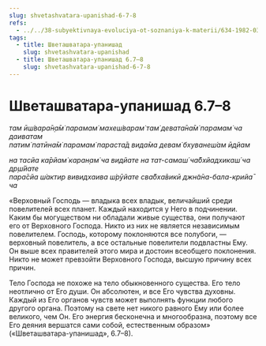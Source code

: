 ```yaml
---
slug: shvetashvatara-upanishad-6-7-8
refs:
  - ../../38-subyektivnaya-evoluciya-ot-soznaniya-k-materii/634-1982-03-29-d4-baladev-krishna-radharani-i-samopoznanie-absolyuta.md
tags:
  - title: Шветашватара-упанишад
    slug: shvetashvatara-upanishad
  - title: Шветашватара-упанишад 6.7–8
    slug: shvetashvatara-upanishad-6-7-8
---
```


# Шветашватара-упанишад 6.7–8

*там ӣш́вара̄н̣а̄м̇ парамам̇ махеш́варам̇ там̇ девата̄на̄м̇ парамам̇ ча даиватам*\
*патим̇ патӣна̄м̇ парамам̇ параста̄д вида̄ма девам̇ бхуванеш́ам ӣд̣йам*

*на тасйа ка̄рйам̇ каран̣ам̇ ча видйате на тат-самаш́ ча̄бхйадхикаш́ ча др̣ш́йате*\
*пара̄сйа ш́актир вивидхаива ш́рӯйате сва̄бха̄викӣ джн̃а̄на-бала-крийа̄ ча*

«Верховный Господь — владыка всех владык, величайший среди повелителей всех планет. Каждый находится у Него в подчинении. Каким бы могуществом ни обладали живые существа, они получают его от Верховного Господа. Никто из них не является независимым повелителем. Господь, которому поклоняются все полубоги, — верховный повелитель, а все остальные повелители подвластны Ему. Он выше всех правителей этого мира и достоин всеобщего поклонения. Никто не может превзойти Верховного Господа, высшую причину всех причин.

Тело Господа не похоже на тело обыкновенного существа. Его тело неотлично от Его души. Он абсолютен, и все Его чувства духовны. Каждый из Его органов чувств может выполнять функции любого другого органа. Поэтому на свете нет никого равного Ему или более великого, чем Он. Его энергия бесконечна и многообразна, поэтому все Его деяния вершатся сами собой, естественным образом» («Шветашватара-упанишад», 6.7–8).


